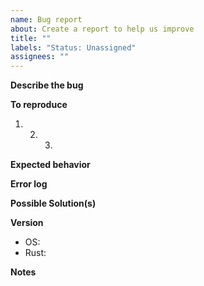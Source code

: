 ```yaml
---
name: Bug report
about: Create a report to help us improve
title: ""
labels: "Status: Unassigned"
assignees: ""
---
```


**Describe the bug**

<!-- A clear and concise description of what the bug is. -->

**To reproduce**

<!-- Steps to reproduce the behavior. -->

1. 2. 3.

**Expected behavior**

<!-- A clear and concise description of what you expected to happen. -->

**Error log**

<!-- If applicable. -->

**Possible Solution(s)**

<!-- Not obligatory, but suggest a fix/reason for the bug, -->
<!-- or ideas how to implement the addition or change -->

**Version**

- OS: <!-- e.g. Linux, OS X or Windows. -->
- Rust: <!-- from `cargo version`, e.g. 1.32.0-nightly -->

**Notes**

<!-- Any additional context or information you feel may be relevant to the issue. -->
